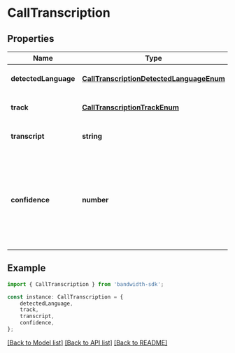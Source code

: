 # CallTranscription


## Properties

Name | Type | Description | Notes
------------ | ------------- | ------------- | -------------
**detectedLanguage** | [**CallTranscriptionDetectedLanguageEnum**](CallTranscriptionDetectedLanguageEnum.md) |  | [optional] [default to undefined]
**track** | [**CallTranscriptionTrackEnum**](CallTranscriptionTrackEnum.md) |  | [optional] [default to undefined]
**transcript** | **string** | The transcription itself. | [optional] [default to undefined]
**confidence** | **number** | How confident the transcription engine was in transcribing the associated audio (from &#x60;0&#x60; to &#x60;1&#x60;). | [optional] [default to undefined]

## Example

```typescript
import { CallTranscription } from 'bandwidth-sdk';

const instance: CallTranscription = {
    detectedLanguage,
    track,
    transcript,
    confidence,
};
```

[[Back to Model list]](../README.md#documentation-for-models) [[Back to API list]](../README.md#documentation-for-api-endpoints) [[Back to README]](../README.md)
